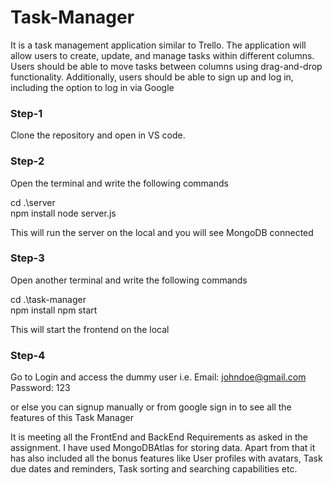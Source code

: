 # Task-Manager
It is a  task management application similar to Trello. The application will allow users to create, update, and manage tasks within different columns. Users should be able to move tasks between columns using drag-and-drop functionality. Additionally,
users should be able to sign up and log in, including the option to log in via Google

### Step-1
Clone the repository and open in VS code.

### Step-2
Open the terminal and write the following commands

cd .\server\
npm install
node server.js

This will run the server on the local and you will see MongoDB connected


### Step-3
Open another terminal and write the following commands

cd .\task-manager\
npm install
npm start

This will start the frontend on the local



### Step-4
Go to Login and access the dummy user i.e.
Email: johndoe@gmail.com
Password: 123


or else you can signup manually or from google sign in to see all the features of this Task Manager




It is meeting all the FrontEnd and BackEnd Requirements as asked in the assignment. I have used MongoDBAtlas for storing data. Apart from that it has also included all the bonus features like  User profiles with avatars, Task due dates and reminders, Task sorting and searching capabilities etc.
